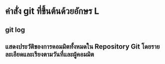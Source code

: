 # คำสั่ง git ที่ขึ้นต้นด้วยอักษร L

## git log

## แสดงประวัติของการคอมมิตทั้งหมดใน Repository Git โดยรายละเอียดและเรียงตามวันที่และผู้คอมมิต
